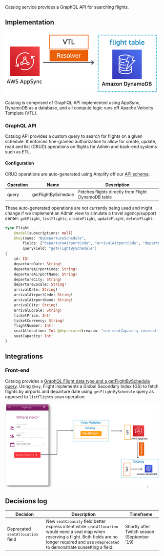
Catalog service provides a GraphQL API for searching flights. 

## Implementation

![Catalog Infrastructure Architecture](../../../media/catalog-infra-architecture.png)

Catalog is comprised of GraphQL API implemented using AppSync, DynamoDB as a database, and all compute logic runs off Apache Velocity Template (VTL).

### GraphQL API

Catalog API provides a custom query to search for flights on a given schedule. It enforces fine-grained authorization to allow for create, update, read and list (CRUD) operations on flights for Admin and back-end systems such as ETL. 

#### Configuration

CRUD operations are auto-generated using Amplify off our [API schema](../../../amplify/backend/api/awsserverlessairline/schema.graphql).

Operation | Name | Description
------------------------------------------------- | ---------------------- | --------------------------------------------------------------------
query | getFlightBySchedule | Fetches flights directly from Flight DynamoDB table

These auto-generated operations are not currently being used and might change if we implement an Admin view to simulate a travel agency/support center: `getFlight`, `listFlights`, `createFlight`, `updateFlight`, `deleteFlight`.


```graphql
type Flight 
    @model(subscriptions: null)
    @key(name: "ByDepartureSchedule", 
        fields: ["departureAirportCode", "arrivalAirportCode", "departureDate"],
        queryField: "getFlightBySchedule")
{
    id: ID!
    departureDate: String!
    departureAirportCode: String!
    departureAirportName: String!
    departureCity: String!
    departureLocale: String!
    arrivalDate: String!
    arrivalAirportCode: String!
    arrivalAirportName: String!
    arrivalCity: String!
    arrivalLocale: String!
    ticketPrice: Int!
    ticketCurrency: String!
    flightNumber: Int!
    seatAllocation: Int @deprecated(reason: "use seatCapacity instead. seatAllocation will be removed in the stable release.")
    seatCapacity: Int!
}
```

## Integrations

### Front-end

Catalog provides a [GraphQL Flight data type and a getFlightBySchedule query](../../../amplify/backend/api/awsserverlessairline/schema.graphql). Using `@key`, Flight implements a Global Secondary Index (GS) to fetch flights by airports and departure date using `getFlightBySchedule` query as opposed to `listFlights` scan operation.

![Catalog front-end integration](../../../media/catalog-frontend-integration.png)

## Decisions log

Decision | Description | Timeframe
------------------------------------------------- | --------------------------------------------------------------------------------- | -------------------------------------------------
Deprecated `seatAllocation` field | New `seatCapacity` field better express intent while `seatAllocation` would need a seat map when reserving a flight. Both fields are no longer required and use `@deprecated` to demonstrate sunsetting a field. | Shortly after Twitch season (September '19)
